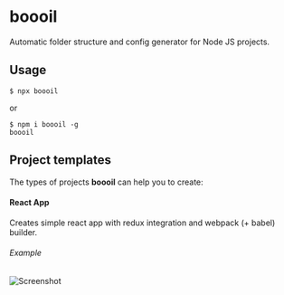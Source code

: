 # boooil

Automatic folder structure and config generator for Node JS projects.

## Usage

```
$ npx boooil
```
or
```
$ npm i boooil -g
boooil
```

## Project templates
The types of projects **boooil** can help you to create:
#### React App
Creates simple react app with redux integration and webpack (+ babel) builder.

###### Example
![Screenshot](https://firebasestorage.googleapis.com/v0/b/adooone-52c8a.appspot.com/o/boooil.JPG?alt=media&token=c21a858b-0721-499a-9187-8ad58947f9d0)